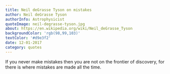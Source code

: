 ```yaml
---
title: Neil deGrasse Tyson on mistakes
author: Neil deGrasse Tyson
authorInfo: Astrophysicist
quoteImage: neil-degrasse-tyson.jpg
about: https://en.wikipedia.org/wiki/Neil_deGrasse_Tyson
backgroundColor: 'rgb(98,99,103)'
textColor: '#d9e3f2'
date: 12-01-2017
category: quotes
---
```


If you never make mistakes then you are not on the frontier of discovery, for there is where mistakes are made all the time.